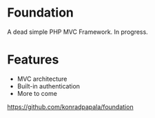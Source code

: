 # Foundation

A dead simple PHP MVC Framework. In progress.

# Features
  - MVC architecture
  - Built-in authentication
  - More to come


https://github.com/konradpapala/foundation
